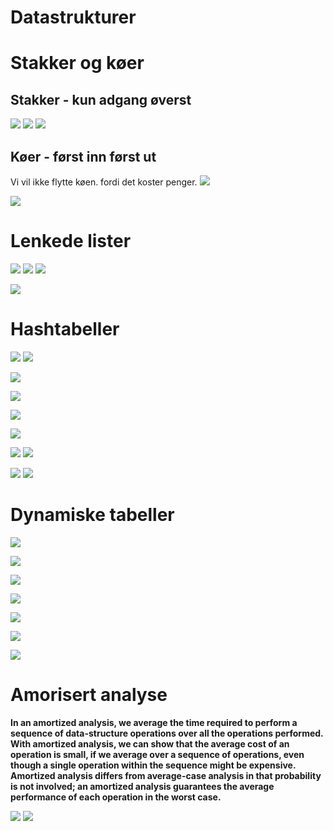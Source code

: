 # Datastrukturer

# Stakker og køer 

## Stakker - kun adgang øverst

![](images/1.png)
![](images/2.png)
![](images/3.png)

## Køer - først inn først ut
Vi vil ikke flytte køen. fordi det koster penger. 
![](images/4.png)

![](images/5.png)

# Lenkede lister
![](images/6.png)
![](images/7.png)
![](images/8.png)

![](images/9.png)


# Hashtabeller

![](images/10.png)
![](images/11.png)

![](images/12.png)

![](images/13.png)

![](images/143.png)

![](images/15.png)

![](images/50.png)
![](images/51.png)

![](images/52.png)
![](images/53.png)





# Dynamiske tabeller

![](images/16.png)

![](images/17.png)


![](images/18.png)

![](images/19.png)

![](images/20.png)

![](images/21.png)

![](images/22.png)

# Amorisert analyse

**In an amortized analysis, we average the time required to perform a sequence of
data-structure operations over all the operations performed. With amortized analysis, we can show that the average cost of an operation is small, if we average over a
sequence of operations, even though a single operation within the sequence might
be expensive. Amortized analysis differs from average-case analysis in that probability is not involved; an amortized analysis guarantees the average performance
of each operation in the worst case.**

![](images/90.png)
![](images/91.png)



